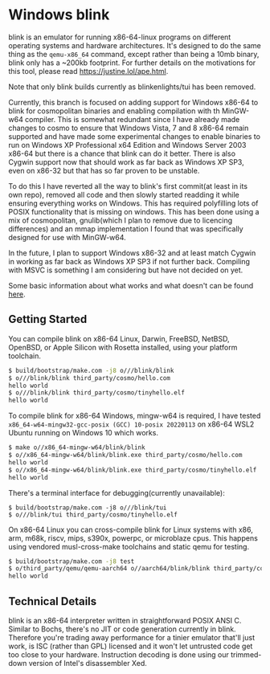 # Windows blink

blink is an emulator for running x86-64-linux programs on different
operating systems and hardware architectures. It's designed to do the
same thing as the `qemu-x86_64` command, except rather than being a 10mb
binary, blink only has a ~200kb footprint. For further details on the
motivations for this tool, please read <https://justine.lol/ape.html>.

Note that only blink builds currently as blinkenlights/tui has been
removed.

Currently, this branch is focused on adding support for Windows x86-64
to blink for cosmopolitan binaries and enabling compilation with th
MinGW-w64 compiler. This is somewhat redundant since I have already made
changes to cosmo to ensure that Windows Vista, 7 and 8 x86-64 remain
supported and have made some experimental changes to enable binaries to
run on Windows XP Professional x64 Edition and Windows Server 2003 x86-64
but there is a chance that blink can do it better. There is also Cygwin
support now that should work as far back as Windows XP SP3, even on
x86-32 but that has so far proven to be unstable.

To do this I have reverted all the way to blink's first commit(at least
in its own repo), removed all code and then slowly started readding it
while ensuring everything works on Windows. This has required polyfilling
lots of POSIX functionality that is missing on windows. This has been
done using a mix of cosmopolitan, gnulib(which I plan to remove due to
licencing differences) and an mmap implementation I found that was
specifically designed for use with MinGW-w64.

In the future, I plan to support Windows x86-32 and at least match Cygwin
in working as far back as Windows XP SP3 if not further back. Compiling
with MSVC is something I am considering but have not decided on yet.

Some basic information about what works and what doesn't can be found [here](https://docs.google.com/spreadsheets/d/1861-zsZLEvvcHWlU3aC9PD9QkzspXeXB/edit?usp=sharing&ouid=109492778709853331117&rtpof=true&sd=true).

## Getting Started

You can compile blink on x86-64 Linux, Darwin, FreeBSD, NetBSD, OpenBSD,
or Apple Silicon with Rosetta installed, using your platform toolchain.

```sh
$ build/bootstrap/make.com -j8 o///blink/blink
$ o///blink/blink third_party/cosmo/hello.com
hello world
$ o///blink/blink third_party/cosmo/tinyhello.elf
hello world
```

To compile blink for x86-64 Windows, mingw-w64 is required, I have
tested `x86_64-w64-mingw32-gcc-posix (GCC) 10-posix 20220113` on x86-64
WSL2 Ubuntu running on Windows 10 which works.

```sh
$ make o//x86_64-mingw-w64/blink/blink
$ o//x86_64-mingw-w64/blink/blink.exe third_party/cosmo/hello.com
hello world
$ o//x86_64-mingw-w64/blink/blink.exe third_party/cosmo/tinyhello.elf
hello world
```

There's a terminal interface for debugging(currently unavailable):

```
$ build/bootstrap/make.com -j8 o///blink/tui
$ o///blink/tui third_party/cosmo/tinyhello.elf
```

On x86-64 Linux you can cross-compile blink for Linux systems with x86,
arm, m68k, riscv, mips, s390x, powerpc, or microblaze cpus. This happens
using vendored musl-cross-make toolchains and static qemu for testing.

```sh
$ build/bootstrap/make.com -j8 test
$ o/third_party/qemu/qemu-aarch64 o//aarch64/blink/blink third_party/cosmo/hello.com
hello world
```

## Technical Details

blink is an x86-64 interpreter written in straightforward POSIX ANSI C.
Similar to Bochs, there's no JIT or code generation currently in blink.
Therefore you're trading away performance for a tinier emulator that'll
just work, is ISC (rather than GPL) licensed and it won't let untrusted
code get too close to your hardware. Instruction decoding is done using
our trimmed-down version of Intel's disassembler Xed.
